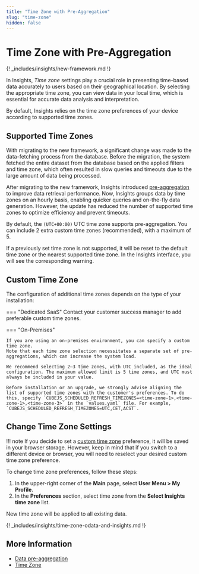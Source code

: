 ```yaml
---
title: "Time Zone with Pre-Aggregation"
slug: "time-zone"
hidden: false
---
```


# Time Zone with Pre-Aggregation

{! _includes/insights/new-framework.md !}

In Insights, _Time zone_ settings play a crucial role in presenting time-based data accurately to users based on their geographical location.
By selecting the appropriate time zone, you can view data in your local time, which is essential for accurate data analysis and interpretation.

By default, Insights relies on the time zone preferences of your device according to supported time zones.

## Supported Time Zones

With migrating to the new framework, a significant change was made to the data-fetching process from the database.
Before the migration, the system fetched the entire dataset from the database based on the applied filters and time zone,
which often resulted in slow queries and timeouts due to the large amount of data being processed.

After migrating to the new framework, Insights introduced [pre-aggregation](pre-aggregation.md) to improve data retrieval performance.
Now, Insights groups data by time zones on an hourly basis, enabling quicker queries and on-the-fly data generation. However, the update has reduced the number of supported time zones to optimize efficiency and prevent timeouts.

By default, the `(UTC+00:00)` UTC time zone supports pre-aggregation.
You can include 2 extra custom time zones (recommended), with a maximum of 5.

If a previously set time zone is not supported, it will be reset to the default time zone or the nearest supported time zone.
In the Insights interface, you will see the corresponding warning.

## Custom Time Zone

The configuration of additional time zones depends on the type of your installation:

=== "Dedicated SaaS"
     Contact your customer success manager to add preferable custom time zones.

=== "On-Premises"

    If you are using an on-premises environment, you can specify a custom time zone.
    Note that each time zone selection necessitates a separate set of pre-aggregations, which can increase the system load.
    
    We recommend selecting 2–3 time zones, with UTC included, as the ideal configuration. The maximum allowed limit is 5 time zones, and UTC must always be included in your value.
    
    Before installation or an upgrade, we strongly advise aligning the list of supported time zones with the customer's preferences. To do this, specify `CUBEJS_SCHEDULED_REFRESH_TIMEZONES=<time-zone-1>,<time-zone-1>,<time-zone-3>` in the `values.yaml` file. For example, `CUBEJS_SCHEDULED_REFRESH_TIMEZONES=UTC,CET,ACST`.

## Change Time Zone Settings

!!! note
    If you decide to set a [custom time zone](#custom-time-zone) preference, it will be saved in your browser storage.
    However, keep in mind that if you switch to a different device or browser, you will need to reselect your desired custom time zone preference.

To change time zone preferences, follow these steps:

1. In the upper-right corner of the **Main** page, select **User Menu > My Profile**.
2. In the **Preferences** section, select time zone from the **Select Insights time zone** list.

New time zone will be applied to all existing data.

{! _includes/insights/time-zone-odata-and-insights.md !}

## More Information

- [Data pre-aggregation](pre-aggregation.md)
- [Time Zone](time-zone.md)